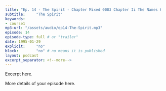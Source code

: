 ```yaml
---
title: "Ep. 14 - The Spirit - Chapter Mixed 0003 Chapter Ii The Names Of The Holy Spirit Now We Move On"
subtitle:     "The Spirit"
keywords:
- course1
mp3-url: "/assets/audio/ep14-The-Spirit.mp3"
episode: 14
episode-type: full # or "trailer"
date: 1995-01-29
explicit:     "no"
block:        "no" # no means it is published
layout: podcast
excerpt_separator: <!--more-->
---
```

Excerpt here.
<!--more-->

More details of your episode here.
